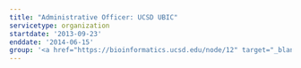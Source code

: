 ```yaml
---
title: "Administrative Officer: UCSD UBIC"
servicetype: organization
startdate: '2013-09-23'
enddate: '2014-06-15'
group: '<a href="https://bioinformatics.ucsd.edu/node/12" target="_blank">Undergraduate Bioinformatics Club (UBIC)</a>, <a href="https://ucsd.edu/" target="_blank">UC San Diego</a>'
---
```

